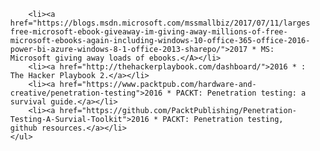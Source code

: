 <html>
<body>
<ul>
		
		<li><a href="https://blogs.msdn.microsoft.com/mssmallbiz/2017/07/11/largest-free-microsoft-ebook-giveaway-im-giving-away-millions-of-free-microsoft-ebooks-again-including-windows-10-office-365-office-2016-power-bi-azure-windows-8-1-office-2013-sharepo/">2017 * MS: Microsoft giving away loads of ebooks.</A></li>
		<li><a href="http://thehackerplaybook.com/dashboard/">2016 * : The Hacker Playbook 2.</a></li>
		<li><a href="https://www.packtpub.com/hardware-and-creative/penetration-testing">2016 * PACKT: Penetration testing: a survival guide.</a></li>
		<li><a href="https://github.com/PacktPublishing/Penetration-Testing-A-Survial-Toolkit">2016 * PACKT: Penetration testing, github resources.</a></li>
	</ul>
  </body>
  </html>
